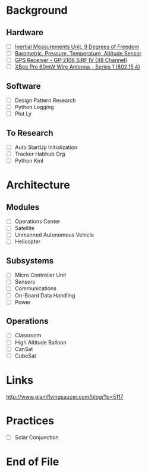 # Background

## Hardware
- [ ] [Inertial Measurements Unit, 9 Degrees of Freedom](https://www.sparkfun.com/products/13033)
- [ ] [Barometric, Pressure, Temperature, Altitude Sensor](https://www.sparkfun.com/products/11824)
- [ ] [GPS Receiver - GP-2106 SiRF IV (48 Channel)](https://www.sparkfun.com/products/10890)
- [ ] [XBee Pro 60mW Wire Antenna - Series 1 (802.15.4)](https://www.sparkfun.com/products/8742)

## Software
- [ ] Design Pattern Research
- [ ] Python Logging
- [ ] Plot Ly

## To Research
- [ ] Auto StartUp Initialization
- [ ] Tracker Habhub Org
- [ ] Python Kml

# Architecture

## Modules
- [ ] Operations Center
- [ ] Satellite
- [ ] Unmanned Autonomous Vehicle
- [ ] Helicopter

## Subsystems
- [ ] Micro Controller Unit
- [ ] Sensors
- [ ] Communications
- [ ] On-Board Data Handling
- [ ] Power

## Operations
- [ ] Classroom
- [ ] High Altitude Balloon
- [ ] CanSat
- [ ] CubeSat

# Links
http://www.giantflyingsaucer.com/blog/?p=5117

# Practices
- [ ] Solar Conjunction

# End of File
